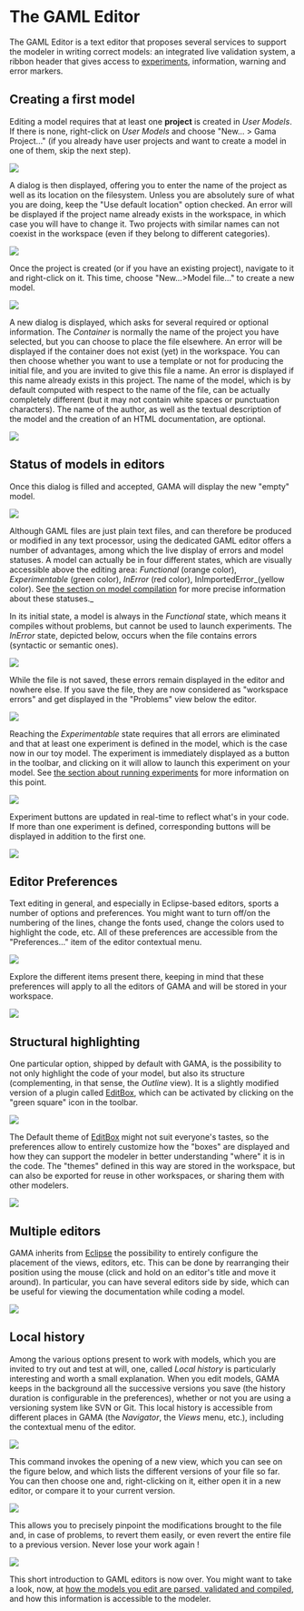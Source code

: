 # The GAML Editor



The GAML Editor is a text editor that proposes several services to support the modeler in writing correct models: an integrated live validation system, a ribbon header that gives access to [experiments](G__LaunchingExperiments), information, warning and error markers.







## Creating a first model

Editing a model requires that at least one **project** is created in _User Models_. If there is none, right-click on _User Models_ and choose "New… > Gama Project…" (if you already have user projects and want to create a model in one of them, skip the next step).

 <img src='images/model_edition/1.new_project.png' /> 

A dialog is then displayed, offering you to enter the name of the project as well as its location on the filesystem. Unless you are absolutely sure of what you are doing, keep the "Use default location" option checked. An error will be displayed if the project name already exists in the workspace, in which case you will have to change it. Two projects with similar names can not coexist in the workspace (even if they belong to different categories).

 <img src='images/model_edition/2.new_project2.png' /> 


Once the project is created (or if you have an existing project), navigate to it and right-click on it. This time, choose "New…>Model file…" to create a new model.

 <img src='images/model_edition/3.new_model.png' /> 

A new dialog is displayed, which asks for several required or optional information. The _Container_ is normally the name of the project you have selected, but you can choose to place the file elsewhere. An error will be displayed if the container does not exist (yet) in the workspace. You can then choose whether you want to use a template or not for producing the initial file, and you are invited to give this file a name. An error is displayed if this name already exists in this project. The name of the model, which is by default computed with respect to the name of the file, can be actually completely different (but it may not contain white spaces or punctuation characters). The name of the author, as well as the textual description of the model and the creation of an HTML documentation, are optional.

 <img src='images/model_edition/4.new_model2.png' /> 





## Status of models in editors

Once this dialog is filled and accepted, GAMA will display the new "empty" model.

 <img src='images/model_edition/5.view_model.png' /> 

Although GAML files are just plain text files, and can therefore be produced or modified in any text processor, using the dedicated GAML editor offers a number of advantages, among which the live display of errors and model statuses. A model can actually be in four different states, which are visually accessible above the editing area: _Functional_ (orange color), _Experimentable_ (green color), _InError_ (red color), InImportedError_(yellow color). See [the section on model compilation](G__ValidationOfModels) for more precise information about these statuses._

In its initial state, a model is always in the _Functional_ state, which means it compiles without problems, but cannot be used to launch experiments. The _InError_ state, depicted below, occurs when the file contains errors (syntactic or semantic ones).

 <img src='images/model_edition/6.view_model_with_error.png' /> 

While the file is not saved, these errors remain displayed in the editor and nowhere else. If you save the file, they are now considered as "workspace errors" and get displayed in the "Problems" view below the editor.

 <img src='images/model_edition/7.view_model_with_error_saved.png' /> 

Reaching the _Experimentable_ state requires that all errors are eliminated and that at least one experiment is defined in the model, which is the case now in our toy model. The experiment is immediately displayed as a button in the toolbar, and clicking on it will allow to launch this experiment on your model. See [the section about running experiments](G__RunningExperiments) for more information on this point.

 <img src='images/model_edition/9.view_model_with_experiment.png' /> 

Experiment buttons are updated in real-time to reflect what's in your code. If more than one experiment is defined, corresponding buttons will be displayed in addition to the first one.

 <img src='images/model_edition/10.view_model_with_3_experiments.png' /> 





## Editor Preferences

Text editing in general, and especially in Eclipse-based editors, sports a number of options and preferences. You might want to turn off/on the numbering of the lines, change the fonts used, change the colors used to highlight the code, etc. All of these preferences are accessible from the "Preferences…" item of the editor contextual menu.

 <img src='images/model_edition/10bis.view_model_with_preferences.png' /> 

Explore the different items present there, keeping in mind that these preferences will apply to all the editors of GAMA and will be stored in your workspace.

 <img src='images/model_edition/10ter.editor_preferences.png' /> 





## Structural highlighting

One particular option, shipped by default with GAMA, is the possibility to not only highlight the code of your model, but also its structure (complementing, in that sense, the _Outline_ view). It is a slightly modified version of a plugin called [EditBox](http://sourceforge.net/projects/editbox/), which can be activated by clicking on the "green square" icon in the toolbar.

 <img src='images/model_edition/11_view_model_with_editbox_default.png' /> 

The Default theme of [EditBox](http://sourceforge.net/projects/editbox/) might not suit everyone's tastes, so the preferences allow to entirely customize how the "boxes" are displayed and how they can support the modeler in better understanding "where" it is in the code. The "themes" defined in this way are stored in the workspace, but can also be exported for reuse in other workspaces, or sharing them with other modelers.

 <img src='images/model_edition/13.editbox_preferences.png' /> 





## Multiple editors
GAMA inherits from [Eclipse](http://www.eclipse.org) the possibility to entirely configure the placement of the views, editors, etc. This can be done by rearranging their position using the mouse (click and hold on an editor's title and move it around). In particular, you can have several editors side by side, which can be useful for viewing the documentation while coding a model.

 <img src='images/model_edition/14.view_model_side_by_side.png' /> 





## Local history
Among the various options present to work with models, which you are invited to try out and test at will, one, called _Local history_ is particularly interesting and worth a small explanation. When you edit models, GAMA keeps in the background all the successive versions you save (the history duration is configurable in the preferences), whether or not you are using a versioning system like SVN or Git. This local history is accessible from different places in GAMA (the _Navigator_, the _Views_ menu, etc.), including the contextual menu of the editor.

 <img src='images/model_edition/15.view_model_with_local_history_menu.png' /> 

This command invokes the opening of a new view, which you can see on the figure below, and which lists the different versions of your file so far. You can then choose one and, right-clicking on it, either open it in a new editor, or compare it to your current version.

 <img src='images/model_edition/17.view_model_with_local_history_compare_menu.png' /> 

This allows you to precisely pinpoint the modifications brought to the file and, in case of problems, to revert them easily, or even revert the entire file to a previous version. Never lose your work again !

 <img src='images/model_edition/18.view_model_with_local_history_side_by_side.png' /> 

This short introduction to GAML editors is now over. You might want to take a look, now, at [how the models you edit are parsed, validated and compiled](G__ValidationOfModels), and how this information is accessible to the modeler.